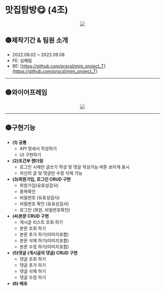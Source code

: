 # 맛집탐방😋 (4조)

<p align="center">
<img src="https://user-images.githubusercontent.com/108657283/189177347-9f0576b7-78ad-49da-ab4f-54bbb0c16f27.gif"/>
</p>

## 🟡제작기간 & 팀원 소개
- 2022.09.02 ~ 2022.09.08
- FE: 심혜림
- BE: [https://github.com/prscsl/mini_project_T](https://github.com/prscsl/mini_project_T)

---

## 🟡와이어프레임
<p align="center">

<img src="https://user-images.githubusercontent.com/108657283/189171671-4d1bd151-bc8f-4200-8ebf-1ca232c803d7.jpg"/>
</p>

---

## 🟡구현기능
 - **(1) 공통**
    - API 명세서 작성하기
    - UI 구현하기
 - **(2)조건부 렌더링**
    - 로그인 시에만 글쓰기 작성 및 댓글 작성가능 버튼 보이게 표시
    - 자신의 글 및 댓글만 수정 삭제 가능
 - **(3)회원가입, 로그인 CRUD 구현**
    - 회원가입(유효성검사)
    - 중복확인
    - 비밀번호 (유효성검사)
    - 비밀번호 확인 (유효성검사)
    - 로그인 (회원, 비밀번호확인)
- **(4)본문 CRUD 구현**
    - 게시글 리스트 조회 하기
    - 본문 조회 하기
    - 본문 추가 하기(이미지포함)
    - 본문 삭제 하기(이미지포함)
    - 본문 수정 하기(이미지포함)
- **(5)댓글 (게시글의 댓글) CRUD 구현**
    - 댓글 조회 하기
    - 댓글 추가 하기
    - 댓글 삭제 하기
    - 댓글 수정 하기
- **(6) 배포**
